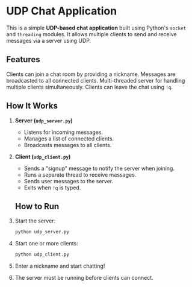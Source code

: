 # UDP Chat Application
This is a simple **UDP-based chat application** built using Python's `socket` and `threading` modules. It allows multiple clients to send and receive messages via a server using UDP.

## Features
 Clients can join a chat room by providing a nickname.
 Messages are broadcasted to all connected clients.
 Multi-threaded server for handling multiple clients simultaneously.
 Clients can leave the chat using `!q`.

## How It Works
1. **Server (`udp_server.py`)**  
   - Listens for incoming messages.
   - Manages a list of connected clients.
   - Broadcasts messages to all clients.

2. **Client (`udp_client.py`)**  
   - Sends a "signup" message to notify the server when joining.
   - Runs a separate thread to receive messages.
   - Sends user messages to the server.
   - Exits when `!q` is typed.

   ## How to Run
1. Start the server:  
   ```bash
   python udp_server.py
2. Start one or more clients:
   ```bash
   python udp_client.py
3. Enter a nickname and start chatting!
4. The server must be running before clients can connect.

